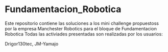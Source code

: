 # Fundamentacion_Robotica

Este repositorio contiene las soluciones a los mini challenge propuestoss por la empresa Manchester Robotics para el bloque de Fundamentacion Robotica
Todas las activiades presentadas son realizadas por los usuarios:

Drigor130tec,
JM-Yamajo

